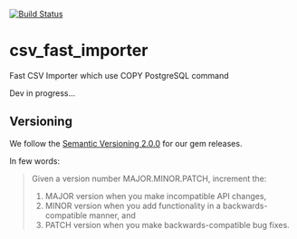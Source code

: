 [![Build Status](https://travis-ci.org/sogilis/csv_fast_importer.svg?branch=master)](https://travis-ci.org/sogilis/csv_fast_importer)

# csv_fast_importer
Fast CSV Importer which use COPY PostgreSQL command

Dev in progress...

## Versioning

We follow the [Semantic Versioning 2.0.0](http://semver.org/) for our gem
releases.

In few words:

> Given a version number MAJOR.MINOR.PATCH, increment the:
>
> 1. MAJOR version when you make incompatible API changes,
> 2. MINOR version when you add functionality in a backwards-compatible manner,
>    and
> 3. PATCH version when you make backwards-compatible bug fixes.
